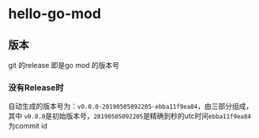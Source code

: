 # hello-go-mod



## 版本 

git 的release 即是go mod 的版本号

### 没有Release时

自动生成的版本号为：`v0.0.0-20190505092205-ebba11f9ea84`，由三部分组成，其中 `v0.0.0`是初始版本号，`20190505092205`是精确到秒的utc时间`ebba11f9ea84`为commit id 


